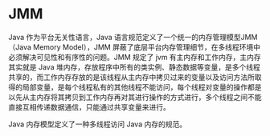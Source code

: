 # JMM

Java 作为平台无关性语言，Java 语言规范定义了一个统一的内存管理模型JMM（Java Memory Model），JMM 屏蔽了底层平台内存管理细节，在多线程环境中必须解决可见性和有序性的问题。JMM 规定了 jvm 有主内存和工作内存，主内存其实就是 Java 堆内存，存放程序中所有的类实例、静态数据等变量，是多个线程共享的，而工作内存存放的是该线程从主内存中拷贝过来的变量以及访问方法所取得的局部变量，是每个线程私有的其他线程不能访问，每个线程对变量的操作都是以先从主内存将其拷贝到工作内存再对其进行操作的方式进行，多个线程之间不能直接互相传递数据通信，只能通过共享变量来进行。

Java 内存模型定义了一种多线程访问 Java 内存的规范。